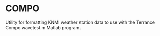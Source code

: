 # COMPO
Utility for formatting KNMI weather station data to use with the Terrance Compo wavetest.m Matlab program. 



